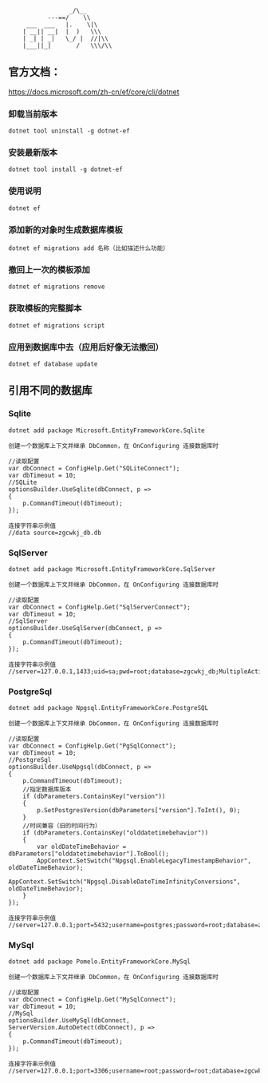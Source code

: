 ﻿                     _/\__
               ---==/    \\
         ___  ___   |.    \|\
        | __|| __|  |  )   \\\
        | _| | _|   \_/ |  //|\\
        |___||_|       /   \\\/\\

## 官方文档：

https://docs.microsoft.com/zh-cn/ef/core/cli/dotnet


### 卸载当前版本

```
dotnet tool uninstall -g dotnet-ef
```

### 安装最新版本

```
dotnet tool install -g dotnet-ef
```

### 使用说明

```
dotnet ef
```

### 添加新的对象时生成数据库模板

```
dotnet ef migrations add 名称（比如描述什么功能）
```

### 撤回上一次的模板添加

```
dotnet ef migrations remove
```

### 获取模板的完整脚本

```
dotnet ef migrations script
```

### 应用到数据库中去（应用后好像无法撤回）

```
dotnet ef database update
```

## 引用不同的数据库

### Sqlite

```
dotnet add package Microsoft.EntityFrameworkCore.Sqlite

创建一个数据库上下文并继承 DbCommon，在 OnConfiguring 连接数据库时

//读取配置
var dbConnect = ConfigHelp.Get("SQLiteConnect");
var dbTimeout = 10;
//SQLite
optionsBuilder.UseSqlite(dbConnect, p =>
{
    p.CommandTimeout(dbTimeout);
});

连接字符串示例值
//data source=zgcwkj_db.db
```

### SqlServer

```
dotnet add package Microsoft.EntityFrameworkCore.SqlServer

创建一个数据库上下文并继承 DbCommon，在 OnConfiguring 连接数据库时

//读取配置
var dbConnect = ConfigHelp.Get("SqlServerConnect");
var dbTimeout = 10;
//SqlServer
optionsBuilder.UseSqlServer(dbConnect, p =>
{
    p.CommandTimeout(dbTimeout);
});

连接字符串示例值
//server=127.0.0.1,1433;uid=sa;pwd=root;database=zgcwkj_db;MultipleActiveResultSets=true;
```

### PostgreSql

```
dotnet add package Npgsql.EntityFrameworkCore.PostgreSQL

创建一个数据库上下文并继承 DbCommon，在 OnConfiguring 连接数据库时

//读取配置
var dbConnect = ConfigHelp.Get("PgSqlConnect");
var dbTimeout = 10;
//PostgreSql
optionsBuilder.UseNpgsql(dbConnect, p =>
{
    p.CommandTimeout(dbTimeout);
    //指定数据库版本
    if (dbParameters.ContainsKey("version"))
    {
        p.SetPostgresVersion(dbParameters["version"].ToInt(), 0);
    }
    //时间兼容（旧的时间行为）
    if (dbParameters.ContainsKey("olddatetimebehavior"))
    {
        var oldDateTimeBehavior = dbParameters["olddatetimebehavior"].ToBool();
        AppContext.SetSwitch("Npgsql.EnableLegacyTimestampBehavior", oldDateTimeBehavior);
        AppContext.SetSwitch("Npgsql.DisableDateTimeInfinityConversions", oldDateTimeBehavior);
    }
});

连接字符串示例值
//server=127.0.0.1;port=5432;username=postgres;password=root;database=zgcwkj_db;version=13;
```

### MySql

```
dotnet add package Pomelo.EntityFrameworkCore.MySql

创建一个数据库上下文并继承 DbCommon，在 OnConfiguring 连接数据库时

//读取配置
var dbConnect = ConfigHelp.Get("MySqlConnect");
var dbTimeout = 10;
//MySql
optionsBuilder.UseMySql(dbConnect, ServerVersion.AutoDetect(dbConnect), p =>
{
    p.CommandTimeout(dbTimeout);
});

连接字符串示例值
//server=127.0.0.1;port=3306;username=root;password=root;database=zgcwkj_db;charset=utf8;Pooling=true;
```
